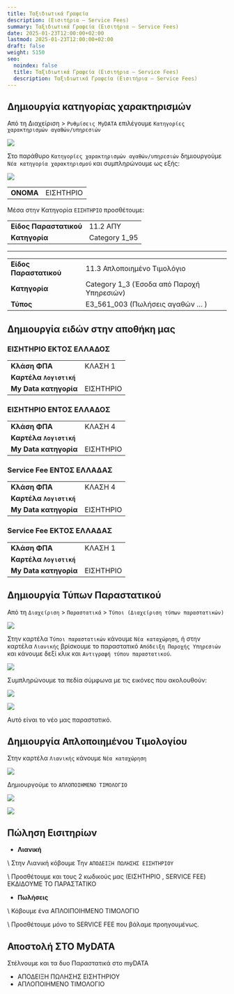 ```yaml
---
title: Ταξιδιωτικά Γραφεία
description: (Εισιτήρια – Service Fees)
summary: Ταξιδιωτικά Γραφεία (Εισιτήρια – Service Fees)
date: 2025-01-23T12:00:00+02:00
lastmod: 2025-01-23T12:00:00+02:00
draft: false
weight: 5150
seo:
  noindex: false
  title: Ταξιδιωτικά Γραφεία (Εισιτήρια – Service Fees)
  description: Ταξιδιωτικά Γραφεία (Εισιτήρια – Service Fees)
---
```

## Δημιουργία κατηγορίας χαρακτηρισμών

Από τη Διαχείριση > `Ρυθμίσεις MyDATA` επιλέγουμε `Κατηγορίες χαρακτηρισμών αγαθών/υπηρεσιών`

![](/images/autotimolgisi-01.png)

Στο παράθυρο `Κατηγορίες χαρακτηρισμών αγαθών/υπηρεσιών` δημιουργούμε `Νέα κατηγορία χαρακτηρισμού` και συμπληρώνουμε ως εξής:

![](/images/tickets-01.jpg)

|           |           |
| --------- | --------- |
| **ΟΝΟΜΑ** | ΕΙΣΗΤΗΡΙΟ |

Μέσα στην Κατηγορία `ΕΙΣΗΤΗΡΙΟ` προσθέτουμε:

|                        |               |
| ---------------------- | ------------- |
| **Είδος Παραστατικού** | 11.2 ΑΠΥ      |
| **Κατηγορία**          | Category 1_95 |

- - -

|                        |                                           |
| ---------------------- | ----------------------------------------- |
| **Είδος Παραστατικού** | 11.3 Απλοποιημένο Τιμολόγιο               |
| **Κατηγορία**          | Category 1_3 (Έσοδα από Παροχή Υπηρεσιών) |
| **Τύπος**              | Ε3_561_003 (Πωλήσεις αγαθών … )           |

## Δημιουργία ειδών στην αποθήκη μας

### ΕΙΣΗΤΗΡΙΟ ΕΚΤΟΣ ΕΛΛΑΔΟΣ

|                         |           |
| ----------------------- | --------- |
| **Κλάση ΦΠΑ**           | ΚΛΑΣΗ 1   |
| **Καρτέλα `Λογιστική`** |           |
| **My Data κατηγορία**   | ΕΙΣΗΤΗΡΙΟ |

### ΕΙΣΗΤΗΡΙΟ ΕΝΤΟΣ ΕΛΛΑΔΟΣ

|                         |           |
| ----------------------- | --------- |
| **Κλάση ΦΠΑ**           | ΚΛΑΣΗ 4   |
| **Καρτέλα `Λογιστική`** |           |
| **My Data κατηγορία**   | ΕΙΣΗΤΗΡΙΟ |

### Service Fee ΕΝΤΟΣ ΕΛΛΑΔΑΣ

|                         |           |
| ----------------------- | --------- |
| **Κλάση ΦΠΑ**           | ΚΛΑΣΗ 4   |
| **Καρτέλα `Λογιστική`** |           |
| **My Data κατηγορία**   | ΕΙΣΗΤΗΡΙΟ |

### Service Fee ΕΚΤΟΣ ΕΛΛΑΔΑΣ

|                         |           |
| ----------------------- | --------- |
| **Κλάση ΦΠΑ**           | ΚΛΑΣΗ 1   |
| **Καρτέλα `Λογιστική`** |           |
| **My Data κατηγορία**   | ΕΙΣΗΤΗΡΙΟ |

## Δημιουργία Τύπων Παραστατικού

Από τη `Διαχείριση` > `Παραστατικά` > `Τύποι (Διαχείριση τύπων παραστατικών)` 

![](/images/autotimolgisi-03.jpg)

Στην καρτέλα `Τύποι παραστατικών` κάνουμε `Νέα καταχώρηση`, ή στην καρτέλα `Λιανικής`
βρίσκουμε το παραστατικό `Απόδειξη Παροχής Υπηρεσιών` και κάνουμε δεξί κλικ και `Αντιγραφή τύπου παραστατικού`.

![](/images/autotimolgisi-04.jpg)

Συμπληρώνουμε τα πεδία σύμφωνα με τις εικόνες που ακολουθούν:

![](/images/tickets-02.jpg)

![](/images/tickets-03.jpg)

Αυτό είναι το νέο μας παραστατικό.

## Δημιουργία Απλοποιημένου Τιμολογίου

Στην καρτέλα `Λιανικής` κάνουμε `Νέα καταχώρηση`

![](/images/tickets-04.jpg)

Δημιουργούμε το `ΑΠΛΟΠΟΙΗΜΕΝΟ ΤΙΜΟΛΟΓΙΟ`

![](/images/tickets-05.jpg)

![](/images/tickets-06.jpg)

## Πώληση Εισιτηρίων

* **Λιανική**

\    Στην Λιανική κόβουμε Την `ΑΠΟΔΕΙΞΗ ΠΩΛΗΣΗΣ ΕΙΣΗΤΗΡΙΟΥ`

\    Προσθέτουμε και τους 2 κωδικούς μας (ΕΙΣΗΤΗΡΙΟ , SERVICE FEE)
        ΕΚΔΙΔΟΥΜΕ ΤΟ ΠΑΡΑΣΤΑΤΙΚΟ

* **Πωλήσεις**

\    Κόβουμε ένα ΑΠΛΟΙΠΟΙΗΜΕΝΟ ΤΙΜΟΛΟΓΙΟ

\    Προσθέτουμε μόνο το SERVICE FEE που βάλαμε προηγουμένως.

## Αποστολή ΣΤΟ MyDATA

Στέλνουμε και τα δυο Παραστατικά στο myDATA

* ΑΠΟΔΕΙΞΗ ΠΩΛΗΣΗΣ ΕΙΣΗΤΗΡΙΟΥ
* ΑΠΛΟΠΟΙΗΜΕΝΟ ΤΙΜΟΛΟΓΙΟ
